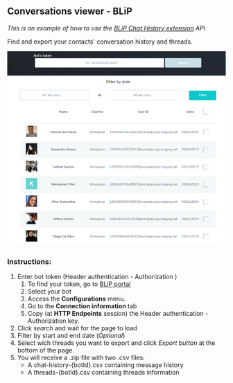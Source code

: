 ## Conversations viewer - BLiP 

*This is an example of how to use the [BLiP Chat History extension](https://docs.blip.ai/#chat-history) API*

Find and export your contacts' conversation history and threads.


![Page example](images/example.png)

### Instructions: 

1. Enter bot token (Header authentication - Authorization )
    1. To find your token, go to [BLiP portal](https://portal.blip.ai/)
    2. Select your bot
    3. Access the **Configurations** menu.
    4. Go to the **Connection information** tab
    5. Copy (at **HTTP Endpoints** session) the Header authentication - Authorization key.
2. Click *search* and wait for the page to load
3. Filter by start and end date (*Optional*)
4. Select wich threads you want to export and click *Export button* at the bottom of the page.
5. You will receive a .zip file with two .csv files:
    * A chat-history-{botId}.csv containing message history
    * A threads-{botId}.csv containing threads information